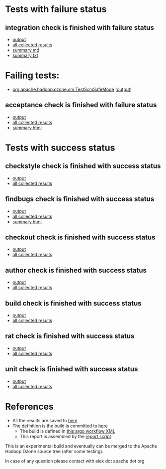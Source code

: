 # Tests with failure status

## integration check is finished with failure status

   * [output](https://raw.githubusercontent.com/elek/ozone-ci-03/master/pr/pr-hdds-2400-6sd95/integration/output.log)
   * [all collected results](https://github.com/elek/ozone-ci-03/tree/master/pr/pr-hdds-2400-6sd95/integration)
   * [summary.md](https://github.com/elek/ozone-ci-03/tree/master/pr/pr-hdds-2400-6sd95/integration/summary.md)
   * [summary.txt](https://github.com/elek/ozone-ci-03/tree/master/pr/pr-hdds-2400-6sd95/integration/summary.txt)

# Failing tests: 

 * [org.apache.hadoop.ozone.om.TestScmSafeMode](hadoop-ozone/integration-test/org.apache.hadoop.ozone.om.TestScmSafeMode.txt) ([output](hadoop-ozone/integration-test/org.apache.hadoop.ozone.om.TestScmSafeMode-output.txt))

## acceptance check is finished with failure status

   * [output](https://raw.githubusercontent.com/elek/ozone-ci-03/master/pr/pr-hdds-2400-6sd95/acceptance/output.log)
   * [all collected results](https://github.com/elek/ozone-ci-03/tree/master/pr/pr-hdds-2400-6sd95/acceptance)
   * [summary.html](https://elek.github.io/ozone-ci-03/pr/pr-hdds-2400-6sd95/acceptance/summary.html)



# Tests with success status

## checkstyle check is finished with success status

   * [output](https://raw.githubusercontent.com/elek/ozone-ci-03/master/pr/pr-hdds-2400-6sd95/checkstyle/output.log)
   * [all collected results](https://github.com/elek/ozone-ci-03/tree/master/pr/pr-hdds-2400-6sd95/checkstyle)


## findbugs check is finished with success status

   * [output](https://raw.githubusercontent.com/elek/ozone-ci-03/master/pr/pr-hdds-2400-6sd95/findbugs/output.log)
   * [all collected results](https://github.com/elek/ozone-ci-03/tree/master/pr/pr-hdds-2400-6sd95/findbugs)
   * [summary.html](https://elek.github.io/ozone-ci-03/pr/pr-hdds-2400-6sd95/findbugs/summary.html)


## checkout check is finished with success status

   * [output](https://raw.githubusercontent.com/elek/ozone-ci-03/master/pr/pr-hdds-2400-6sd95/checkout/output.log)
   * [all collected results](https://github.com/elek/ozone-ci-03/tree/master/pr/pr-hdds-2400-6sd95/checkout)


## author check is finished with success status

   * [output](https://raw.githubusercontent.com/elek/ozone-ci-03/master/pr/pr-hdds-2400-6sd95/author/output.log)
   * [all collected results](https://github.com/elek/ozone-ci-03/tree/master/pr/pr-hdds-2400-6sd95/author)


## build check is finished with success status

   * [output](https://raw.githubusercontent.com/elek/ozone-ci-03/master/pr/pr-hdds-2400-6sd95/build/output.log)
   * [all collected results](https://github.com/elek/ozone-ci-03/tree/master/pr/pr-hdds-2400-6sd95/build)


## rat check is finished with success status

   * [output](https://raw.githubusercontent.com/elek/ozone-ci-03/master/pr/pr-hdds-2400-6sd95/rat/output.log)
   * [all collected results](https://github.com/elek/ozone-ci-03/tree/master/pr/pr-hdds-2400-6sd95/rat)


## unit check is finished with success status

   * [output](https://raw.githubusercontent.com/elek/ozone-ci-03/master/pr/pr-hdds-2400-6sd95/unit/output.log)
   * [all collected results](https://github.com/elek/ozone-ci-03/tree/master/pr/pr-hdds-2400-6sd95/unit)




# References

 * All the results are saved to [here](https://github.com/elek/ozone-ci-03/tree/master/pr/pr-hdds-2400-6sd95/)
 * The definition is the build is committed to [here](https://github.com/elek/argo-ozone)
    * The build is defined in [this argo workflow XML](https://github.com/elek/argo-ozone/blob/master/ozone-build.yaml)
    * This report is assembled by the [report script](https://github.com/elek/argo-ozone/blob/master/scripts/report.sh)

This is an experimental build and eventually can be merged to the Apache Hadoop Ozone source tree (after some testing).

In case of any question please contact with elek dot apache dot org.
